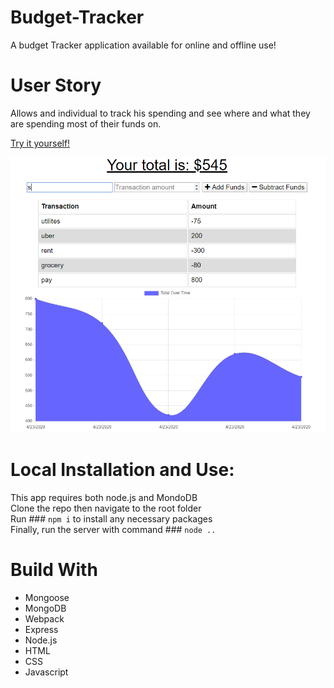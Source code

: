 # Budget-Tracker

A budget Tracker application available for online and offline use!

# User Story

Allows and individual to track his spending and see where and what they are spending most of their funds on.

[Try it yourself!](https://budget-tracker-g.herokuapp.com/)

<img src="public/images/budget.PNG" alt="NBA Game">

# Local Installation and Use:

This app requires both node.js and MondoDB  
 Clone the repo then navigate to the root folder  
 Run ### `npm i` to install any necessary packages  
 Finally, run the server with command ### `node ..`

# Build With

- Mongoose
- MongoDB
- Webpack
- Express
- Node.js
- HTML
- CSS
- Javascript
